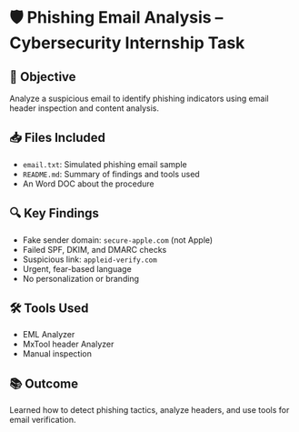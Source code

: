 # 🛡️ Phishing Email Analysis – Cybersecurity Internship Task

## 📌 Objective

Analyze a suspicious email to identify phishing indicators using email header inspection and content analysis.

## 📥 Files Included

* `email.txt`: Simulated phishing email sample
* `README.md`: Summary of findings and tools used
* An Word DOC about the procedure

## 🔍 Key Findings

* Fake sender domain: `secure-apple.com` (not Apple)
* Failed SPF, DKIM, and DMARC checks
* Suspicious link: `appleid-verify.com`
* Urgent, fear-based language
* No personalization or branding

## 🛠️ Tools Used

* EML Analyzer
* MxTool header Analyzer
* Manual inspection

## 📚 Outcome

Learned how to detect phishing tactics, analyze headers, and use tools for email verification.

